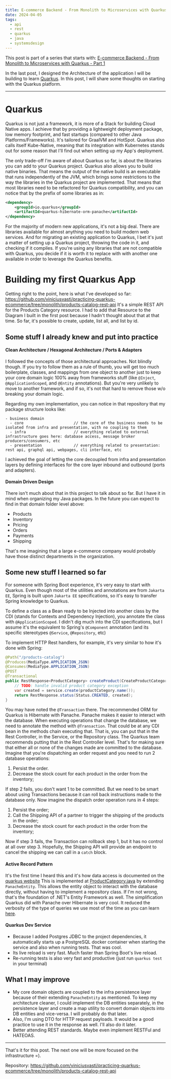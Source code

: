 ```yaml
---
title: E-commerce Backend - From Monolith to Microservices with Quarkus - Part 2
date: 2024-04-05
tags:
  - api
  - rest
  - quarkus
  - java
  - systemsdesign
---
```

This post is part of a series that starts with:
[E-commerce Backend - From Monolith to Microservices with Quarkus - Part 1](https://vinisantos.dev/posts/e-commerce-backend-from-monolith-to-microservices-with-quarkus-part-1)

In the last post, I designed the Architecture of the application I will be building to learn [Quarkus](https://quarkus.io).
In this post, I will share some thoughts on starting with the Quarkus platform.

---

# Quarkus
Quarkus is not just a framework, it is more of a Stack for building Cloud Native apps.
I achieve that by providing a lightweight deployment package, low memory footprint, and fast startups (compared to other Java Platforms/Frameworks). It's tailored for GraalVM and HotSpot.
Quarkus also calls itself Kube-Native, meaning that its integration with Kubernetes stands out for some reason that I'll find out when setting up my App's deployment.

The only trade-off I'm aware of about Quarkus so far, is about the libraries you can add to your Quarkus project.
Quarkus also allows you to build native binaries. That means the output of the native build is an executable that runs independently of the JVM, which brings some restrictions to the way the libraries in the Quarkus project are implemented.
That means that most libraries need to be refactored for Quarkus compatibility, and you can notice that by the prefix of some libraries as in:

```xml
<dependency>
	<groupId>io.quarkus</groupId>
	<artifactId>quarkus-hibernate-orm-panache</artifactId>
</dependency>
```

For the majority of modern new applications, it's not a big deal.
There are libraries available for almost anything you need to build modern web services.
And for migrating an existing application to Quarkus, I bet it's just a matter of setting up a Quarkus project, throwing the code in it, and checking if it compiles. If you're using any libraries that are not compatible with Quarkus, you decide if it is worth it to replace with with another one available in order to leverage the Quarkus benefits.
# Building my first Quarkus App
Getting right to the point, here is what I've developed so far: https://github.com/viniciusvasti/practicing-quarkus-ecommerce/tree/monolith/products-catalog-rest-api
It's a simple REST API for the Products Category resource.
I had to add that Resource to the Diagram I built in the first post because I hadn't thought about that at that time.
So far, it's possible to create, update, list all, and list by id.
## Some stuff I already knew and put into practice
#### Clean Architecture / Hexagonal Architecture / Ports & Adapters
I followed the concepts of those architectural approaches.
Not blindly though. If you try to follow them as a rule of thumb, you will get too much boilerplate, classes, and mappings from one object to another just to keep your core domain logic 100% away from frameworks stuff (like `@Inject`, `@ApplicationScoped`, and `@Entity` annotations).
But you're very unlikely to move to another framework, and if so, it's not that hard to remove those w/o breaking your domain logic.

Regarding my own implementation, you can notice in that repository that my package structure looks like:

```
- business domain
  - core                      // the core of the business needs to be isolated from infra and presentation, with no coupling to them
  - infra                     // everything related to external infrastructure goes here: database access, message broker producers/consumers, etc 
  - presentation              // everything related to presentation: rest api, graphql api, webpages, cli interface, etc
```

I achieved the goal of letting the core decoupled from infra and presentation layers by defining interfaces for the core layer inbound and outbound (ports and adapters).
#### Domain Driven Design
There isn't much about that in this project to talk about so far. But I have it in mind when organizing my Java packages.
In the future you can expect to find in that domain folder level above:
- Products
- Inventory
- Pricing
- Orders
- Payments
- Shipping

That's me imagining that a large e-commerce company would probably have those distinct departments in the organization.
## Some new stuff I learned so far
For someone with Spring Boot experience, it's very easy to start with Quarkus.
Even though most of the utilities and annotations are from `Jakarta EE`, Spring is built upon `Jakarta EE` specifications, so it's easy to transfer Spring knowledge to Quarkus.

To define a class as a Bean ready to be Injected into another class by the CDI (stands for Contexts and Dependency Injection), you annotate the class with `@ApplicationScoped`. I didn't dig much into the CDI specifications, but I assume it's the equivalent to Spring's `@Component` annotation (and its specific stereotypes `@Service`, `@Repository`, etc)

To implement HTTP Rest handlers, for example, it's very similar to how it's done with Spring:

```Java
@Path("/products-catalog")
@Produces(MediaType.APPLICATION_JSON)
@Consumes(MediaType.APPLICATION_JSON)
@POST
@Transactional
public RestResponse<ProductCategory> createProduct(CreateProductCategoryDTO productCategory) {
	// TODO: handle invalid product category exception
	var created = service.create(productCategory.name());
	return RestResponse.status(Status.CREATED, created);
}
```

You may have noted the `@Transaction` there.
The recommended ORM for Quarkus is Hibernate with Panache. Panache makes it easier to interact with the database.
When executing operations that change the database, we need to annotate the method with `@Transaction`. That could be at any CDI bean in the methods chain executing that. That is, you can put that in the Rest Controller, in the Service, or the Repository class.
The Quarkus team recommends putting that in the Rest Controller level.
That's for making sure that either all or none of the changes made are committed to the database.
Imagine that you're dispatching an order request and you need to run 2 database operations:
1. Persist the order.
2. Decrease the stock count for each product in the order from the inventory;

If step 2 fails, you don't want 1 to be committed.
But we need to be smart about using Transactions because it can roll back instructions made to the database only.
Now imagine the dispatch order operation runs in 4 steps:
1. Persist the order;
2. Call the Shipping API of a partner to trigger the shipping of the products in the order;
3. Decrease the stock count for each product in the order from the inventory;

Now if step 3 fails, the Transaction can rollback step 1, but it has no control at all over step 3. Hopefully, the Shipping API will provide an endpoint to cancel the shipping we can call in a `catch` block.
#### Active Record Pattern
It's the first time I heard this and it's how data access is documented on the [quarkus website](https://quarkus.io)
This is implemented at [ProductCategory.java](https://github.com/viniciusvasti/practicing-quarkus-ecommerce/blob/monolith/products-catalog-rest-api/ecommerce-monolith/src/main/java/org/vas/product/catalog/core/domain/ProductCategory.java) by extending `PanacheEntity`.
This allows the entity object to interact with the database directly, without having to implement a repository class.
If I'm not wrong, that's the foundation of .NET's Entity Framework as well.
The simplification Quarkus did with Panache over Hibernate is very cool. It reduced the verbosity of the type of queries we use most of the time as you can learn [here](https://quarkus.io/guides/hibernate-orm-panache#simplified-queries).
#### Quarkus Dev Service
- Because I added Postgres JDBC to the project dependencies, it automatically starts up a PostgreSQL docker container when starting the service and also when running tests. That was cool.
- Its live reload is very fast. Much faster than Spring Boot's live reload.
- Re-running tests is also very fast and productive (just run `quarkus test` in your terminal)
## What I may improve
- My core domain objects are coupled to the infra persistence layer because of their extending `PanacheEntity` as mentioned. To keep my architecture cleaner, I could implement the DB entities separately, in the persistence layer and create a map utility to convert domain objects into DB entities and vice-versa. I will probably do that later.
- Also, I'm using DTO for HTTP request payloads. It would be a good practice to use it in the response as well. I'll also do it later.
- Better attending REST standards. Maybe even implement RESTFul and HATEOAS.

---

That's it for this post. The next one will be more focused on the infrastructure =).

Repository: https://github.com/viniciusvasti/practicing-quarkus-ecommerce/tree/monolith/products-catalog-rest-api